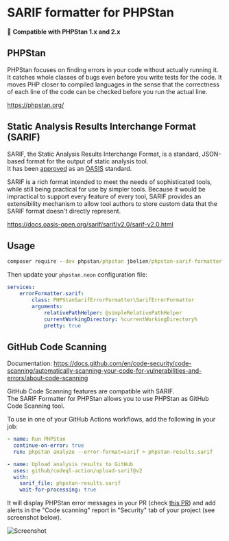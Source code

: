# SARIF formatter for PHPStan

🔖 **Compatible with PHPStan 1.x and 2.x**

## PHPStan

PHPStan focuses on finding errors in your code without actually running it. It catches whole classes of bugs even before you write tests for the code. It moves PHP closer to compiled languages in the sense that the correctness of each line of the code can be checked before you run the actual line.

<https://phpstan.org/>

## Static Analysis Results Interchange Format (SARIF)

SARIF, the Static Analysis Results Interchange Format, is a standard, JSON-based format for the output of static analysis tool.  
It has been [approved](https://www.oasis-open.org/news/announcements/static-analysis-results-interchange-format-sarif-v2-1-0-is-approved-as-an-oasis-s) as an [OASIS](https://www.oasis-open.org/) standard.

SARIF is a rich format intended to meet the needs of sophisticated tools, while still being practical for use by simpler tools.
Because it would be impractical to support every feature of every tool, SARIF provides an extensibility mechanism to allow tool authors to store custom data that the SARIF format doesn't directly represent.

<https://docs.oasis-open.org/sarif/sarif/v2.0/sarif-v2.0.html>

## Usage

```cmd
composer require --dev phpstan/phpstan jbelien/phpstan-sarif-formatter
```

Then update your `phpstan.neon` configuration file:

```yaml
services:
    errorFormatter.sarif:
        class: PHPStanSarifErrorFormatter\SarifErrorFormatter
        arguments:
            relativePathHelper: @simpleRelativePathHelper
            currentWorkingDirectory: %currentWorkingDirectory%
            pretty: true
```

## GitHub Code Scanning

Documentation: <https://docs.github.com/en/code-security/code-scanning/automatically-scanning-your-code-for-vulnerabilities-and-errors/about-code-scanning>

GitHub Code Scanning features are compatible with SARIF.  
The SARIF Formatter for PHPStan allows you to use PHPStan as GitHub Code Scanning tool.

To use in one of your GitHub Actions workflows, add the following in your job:

```yaml
- name: Run PHPStan
  continue-on-error: true
  run: phpstan analyze --error-format=sarif > phpstan-results.sarif

- name: Upload analysis results to GitHub
  uses: github/codeql-action/upload-sarif@v2
  with:
    sarif_file: phpstan-results.sarif
    wait-for-processing: true
```

It will display PHPStan error messages in your PR (check [this PR](https://github.com/jbelien/phpstan-sarif-formatter/pull/1)) and add alerts in the "Code scanning" report in "Security" tab of your project (see screenshot below).

![Screenshot](assets/screenshot1.png)
